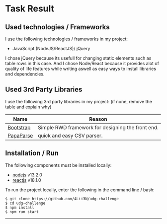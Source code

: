 # Task Result

## Used technologies / Frameworks

I use the following technologies / frameworks in my project:

- JavaScript (NodeJS/ReactJS)/ jQuery

I chose jQuery because its usefull for changing static elements such as table rows in this case. And I chose Node/React because it provides alot of quality of life features while writing aswell as easy ways to install libraries and dependencies.

## Used 3rd Party Libraries

I use the following 3rd party libraries in my project: (if none, remove the table and explain why)

Name | Reason
--- | ---
[Bootstrap](https://getbootstrap.com/) | Simple RWD framework for designing the front end.
[PapaParse](https://www.papaparse.com) | quick and easy CSV parser.

## Installation / Run

The following components must be installed locally:

- [nodejs](https://nodejs.org/en/) v13.2.0
- [reactjs](https://reactjs-bot.github.io/react/docs/installation.html) v18.1.0

To run the project locally, enter the following in the command line / bash:

```console
$ git clone https://github.com/4Lii3N/udg-challenge
$ cd udg-challenge
$ npm install
$ npm run start
```
---
